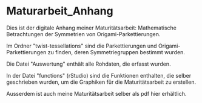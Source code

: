 # Maturarbeit_Anhang
Dies ist der digitale Anhang meiner Maturitätsarbeit: Mathematische Betrachtungen der Symmetrien von Origami-Parkettierungen.

Im Ordner "twist-tessellations" sind die Parkettierungen und Origami-Parkettierungen zu finden, deren Symmetriegruppen bestimmt wurden.

Die Datei "Auswertung" enthält alle Rohdaten, die erfasst wurden.

In der Datei "functions" (rStudio) sind die Funktionen enthalten, die selber geschrieben wurden, um die Graphiken für die Maturitätsarbeit zu erstellen.

Ausserdem ist auch meine Maturitätsarbeit selber als pdf hier erhältlich.
